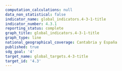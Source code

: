 ```yaml
---
computation_calculations: null
data_non_statistical: false
indicator_name: global_indicators.4-3-1-title
indicator_number: 4.3.1
reporting_status: complete
graph_title: global_indicators.4-3-1-title
graph_type: line
national_geographical_coverage: Cantabria y España
published: true
sdg_goal: '4'
target_name: global_targets.4-3-title
target_id: '4.3'
---
```

